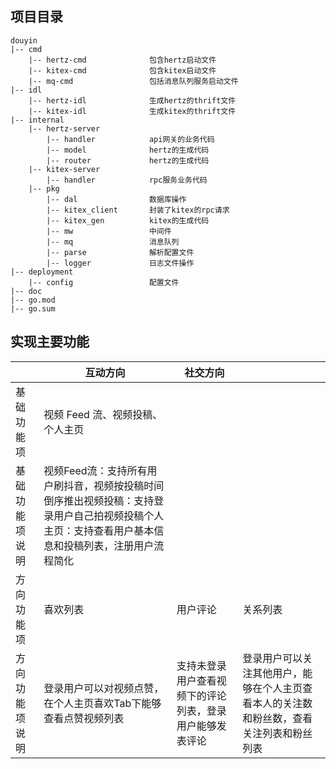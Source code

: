 ## 项目目录
```
douyin
|-- cmd
	|-- hertz-cmd              包含hertz启动文件
	|-- kitex-cmd              包含kitex启动文件
	|-- mq-cmd                 包括消息队列服务启动文件
|-- idl
	|-- hertz-idl              生成hertz的thrift文件
	|-- kitex-idl              生成kitex的thrift文件
|-- internal
	|-- hertz-server
		|-- handler            api网关的业务代码
		|-- model              hertz的生成代码
		|-- router             hertz的生成代码
	|-- kitex-server
		|-- handler            rpc服务业务代码
	|-- pkg
		|-- dal                数据库操作
		|-- kitex_client       封装了kitex的rpc请求
		|-- kitex_gen          kitex的生成代码
		|-- mw                 中间件
		|-- mq                 消息队列
		|-- parse              解析配置文件
		|-- logger             日志文件操作
|-- deployment
	|-- config                 配置文件
|-- doc
|-- go.mod
|-- go.sum
```

## 实现主要功能

|                | **互动方向**                                                 | **社交方向**                                             |                                                              |
| -------------- | ------------------------------------------------------------ | -------------------------------------------------------- | ------------------------------------------------------------ |
| 基础功能项     | 视频 Feed 流、视频投稿、个人主页                             |                                                          |                                                              |
| 基础功能项说明 | 视频Feed流：支持所有用户刷抖音，视频按投稿时间倒序推出视频投稿：支持登录用户自己拍视频投稿个人主页：支持查看用户基本信息和投稿列表，注册用户流程简化 |                                                          |                                                              |
| 方向功能项     | 喜欢列表                                                     | 用户评论                                                 | 关系列表                                                     |
| 方向功能项说明 | 登录用户可以对视频点赞，在个人主页喜欢Tab下能够查看点赞视频列表 | 支持未登录用户查看视频下的评论列表，登录用户能够发表评论 | 登录用户可以关注其他用户，能够在个人主页查看本人的关注数和粉丝数，查看关注列表和粉丝列表 |
